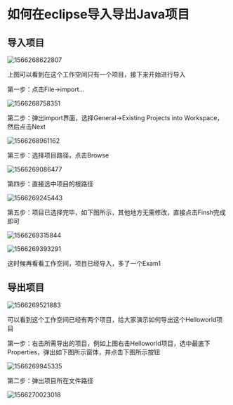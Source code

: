 # 如何在eclipse导入导出Java项目

## 导入项目

![1566268622807](F:\博客\1566268622807.png)

上图可以看到在这个工作空间只有一个项目，接下来开始进行导入



第一步：点击File->import...

![1566268758351](F:\博客\1566268758351.png)



第二步：弹出import界面，选择General->Existing Projects into Workspace，然后点击Next

![1566268961162](F:\博客\1566268961162.png)



第三步：选择项目路径，点击Browse

![1566269086477](F:\博客\1566269086477.png)



第四步：直接选中项目的根路径

![1566269245443](F:\博客\1566269245443.png)



第五步：项目已选择完毕，如下图所示，其他地方无需修改，直接点击Finsh完成即可

![1566269315844](F:\博客\1566269315844.png)



![1566269393291](F:\博客\1566269393291.png)

这时候再看看工作空间，项目已经导入，多了一个Exam1





## 导出项目

![1566269521883](F:\博客\1566269521883.png)

可以看到这个工作空间已经有两个项目，给大家演示如何导出这个Helloworld项目



第一步：右击所需导出的项目，例如上图右击Helloworld项目，选中最底下Properties，弹出如下图所示窗体，并点击下图所示按钮

![1566269945335](F:\博客\1566269945335.png)



第二步：弹出项目所在文件路径

![1566270023018](F:\博客\1566270023018.png)

